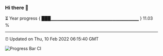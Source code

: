 ### Hi there 👋

⏳ Year progress { ███▁▁▁▁▁▁▁▁▁▁▁▁▁▁▁▁▁▁▁▁▁▁▁▁▁▁▁ } 11.03 %

---

⏰ Updated on Thu, 10 Feb 2022 06:15:40 GMT

![Progress Bar CI](https://github.com/liununu/liununu/workflows/Progress%20Bar%20CI/badge.svg)
